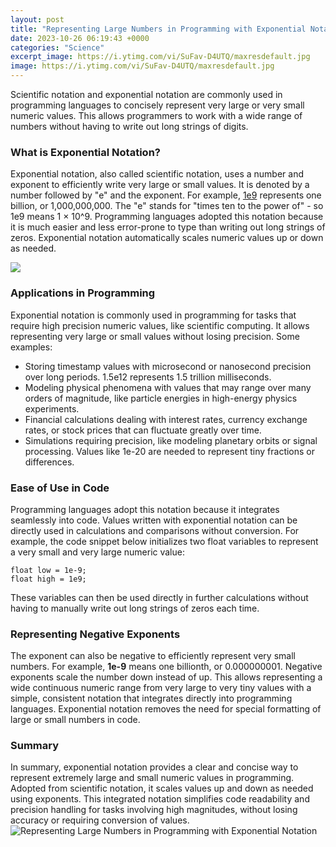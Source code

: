```yaml
---
layout: post
title: "Representing Large Numbers in Programming with Exponential Notation"
date: 2023-10-26 06:19:43 +0000
categories: "Science"
excerpt_image: https://i.ytimg.com/vi/SuFav-D4UTQ/maxresdefault.jpg
image: https://i.ytimg.com/vi/SuFav-D4UTQ/maxresdefault.jpg
---
```


Scientific notation and exponential notation are commonly used in programming languages to concisely represent very large or very small numeric values. This allows programmers to work with a wide range of numbers without having to write out long strings of digits.
### What is Exponential Notation?
Exponential notation, also called scientific notation, uses a number and exponent to efficiently write very large or small values. It is denoted by a number followed by "e" and the exponent. For example, [1e9](https://store.fi.io.vn/xmas-holiday-funny-santa-shetland-sheepdog-christmas-tree-2) represents one billion, or 1,000,000,000. The "e" stands for "times ten to the power of" - so 1e9 means 1 × 10^9.
Programming languages adopted this notation because it is much easier and less error-prone to type than writing out long strings of zeros. Exponential notation automatically scales numeric values up or down as needed.

![](https://www.onlinemathlearning.com/image-files/exponent-rules.png)
### Applications in Programming
Exponential notation is commonly used in programming for tasks that require high precision numeric values, like scientific computing. It allows representing very large or small values without losing precision. Some examples:
- Storing timestamp values with microsecond or nanosecond precision over long periods. 1.5e12 represents 1.5 trillion milliseconds. 
- Modeling physical phenomena with values that may range over many orders of magnitude, like particle energies in high-energy physics experiments.
- Financial calculations dealing with interest rates, currency exchange rates, or stock prices that can fluctuate greatly over time. 
- Simulations requiring precision, like modeling planetary orbits or signal processing. Values like 1e-20 are needed to represent tiny fractions or differences.
### Ease of Use in Code
Programming languages adopt this notation because it integrates seamlessly into code. Values written with exponential notation can be directly used in calculations and comparisons without conversion.
For example, the code snippet below initializes two float variables to represent a very small and very large numeric value:
```
float low = 1e-9; 
float high = 1e9;
```
These variables can then be used directly in further calculations without having to manually write out long strings of zeros each time.
### Representing Negative Exponents
The exponent can also be negative to efficiently represent very small numbers. For example, **1e-9** means one billionth, or 0.000000001. Negative exponents scale the number down instead of up.
This allows representing a wide continuous numeric range from very large to very tiny values with a simple, consistent notation that integrates directly into programming languages. Exponential notation removes the need for special formatting of large or small numbers in code.
### Summary
In summary, exponential notation provides a clear and concise way to represent extremely large and small numeric values in programming. Adopted from scientific notation, it scales values up and down as needed using exponents. This integrated notation simplifies code readability and precision handling for tasks involving high magnitudes, without losing accuracy or requiring conversion of values.
![Representing Large Numbers in Programming with Exponential Notation](https://i.ytimg.com/vi/SuFav-D4UTQ/maxresdefault.jpg)